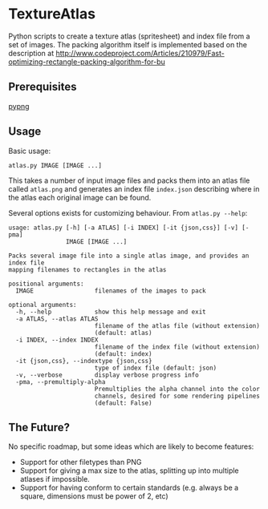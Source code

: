 # TextureAtlas

Python scripts to create a texture atlas (spritesheet) and index file from a set of images.
The packing algorithm itself is implemented based on the description at 
http://www.codeproject.com/Articles/210979/Fast-optimizing-rectangle-packing-algorithm-for-bu

## Prerequisites

[pypng](https://pypi.org/project/pypng/)

## Usage
Basic usage:
```
atlas.py IMAGE [IMAGE ...]
```
This takes a number of input image files and packs them into an atlas file
called `atlas.png` and generates an index file `index.json` describing where
in the atlas each original image can be found.

Several options exists for customizing behaviour.
From `atlas.py --help`:

```
usage: atlas.py [-h] [-a ATLAS] [-i INDEX] [-it {json,css}] [-v] [-pma]
                IMAGE [IMAGE ...]

Packs several image file into a single atlas image, and provides an index file
mapping filenames to rectangles in the atlas

positional arguments:
  IMAGE                 filenames of the images to pack

optional arguments:
  -h, --help            show this help message and exit
  -a ATLAS, --atlas ATLAS
                        filename of the atlas file (without extension)
                        (default: atlas)
  -i INDEX, --index INDEX
                        filename of the index file (without extension)
                        (default: index)
  -it {json,css}, --indextype {json,css}
                        type of index file (default: json)
  -v, --verbose         display verbose progress info
  -pma, --premultiply-alpha
                        Premultiplies the alpha channel into the color
                        channels, desired for some rendering pipelines
                        (default: False)
```

## The Future?

No specific roadmap, but some ideas which are likely to become features:

* Support for other filetypes than PNG
* Support for giving a max size to the atlas, splitting up into multiple atlases if impossible.
* Support for having conform to certain standards (e.g. always be a square, dimensions must be power of 2, etc)
